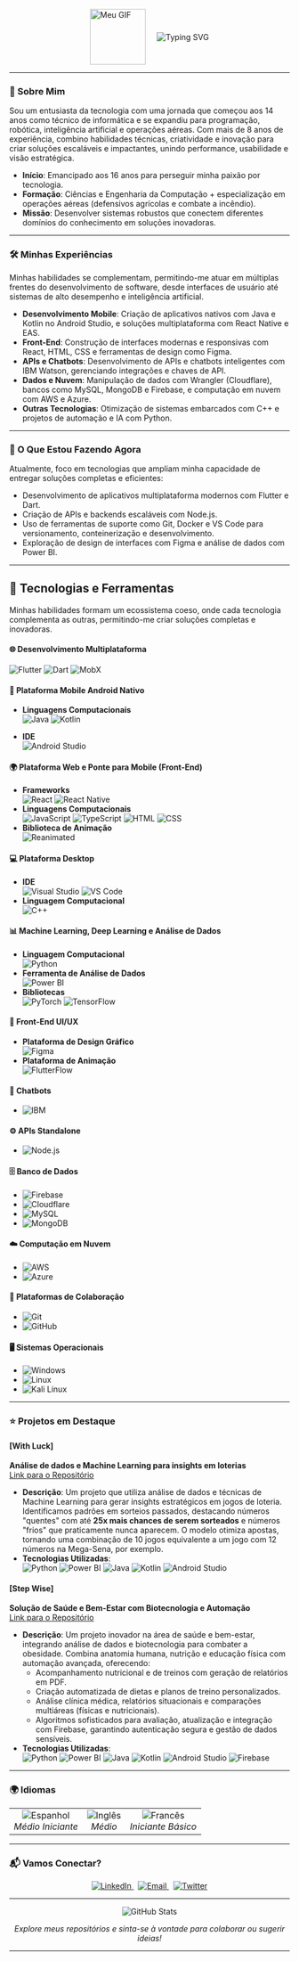 <p align="center">
  <div style="display: flex; justify-content: center; align-items: center;">
    <img src="https://github.com/Jhon-SW-Elliott/Jhon-SW-Elliott/raw/main/images/orbitron.gif" alt="Meu GIF" width="100" style="margin-right: 20px;" />
    <img src="https://readme-typing-svg.herokuapp.com?font=Fira+Code&size=24&pause=1000&color=61DAFB¢er=true&vCenter=true&width=600&lines=Olá,+eu+sou+Marcelo+Rodrigo+Alexandre!" alt="Typing SVG" />
  </div>
</p>

---

### 🌟 Sobre Mim
Sou um entusiasta da tecnologia com uma jornada que começou aos 14 anos como técnico de informática e se expandiu para programação, robótica, inteligência artificial e operações aéreas. Com mais de 8 anos de experiência, combino habilidades técnicas, criatividade e inovação para criar soluções escaláveis e impactantes, unindo performance, usabilidade e visão estratégica.

- **Início**: Emancipado aos 16 anos para perseguir minha paixão por tecnologia.
- **Formação**: Ciências e Engenharia da Computação + especialização em operações aéreas (defensivos agrícolas e combate a incêndio).
- **Missão**: Desenvolver sistemas robustos que conectem diferentes domínios do conhecimento em soluções inovadoras.

---

### 🛠 Minhas Experiências
Minhas habilidades se complementam, permitindo-me atuar em múltiplas frentes do desenvolvimento de software, desde interfaces de usuário até sistemas de alto desempenho e inteligência artificial.

- **Desenvolvimento Mobile**: Criação de aplicativos nativos com Java e Kotlin no Android Studio, e soluções multiplataforma com React Native e EAS.
- **Front-End**: Construção de interfaces modernas e responsivas com React, HTML, CSS e ferramentas de design como Figma.
- **APIs e Chatbots**: Desenvolvimento de APIs e chatbots inteligentes com IBM Watson, gerenciando integrações e chaves de API.
- **Dados e Nuvem**: Manipulação de dados com Wrangler (Cloudflare), bancos como MySQL, MongoDB e Firebase, e computação em nuvem com AWS e Azure.
- **Outras Tecnologias**: Otimização de sistemas embarcados com C++ e projetos de automação e IA com Python.

---

### 🚀 O Que Estou Fazendo Agora
Atualmente, foco em tecnologias que ampliam minha capacidade de entregar soluções completas e eficientes:

- Desenvolvimento de aplicativos multiplataforma modernos com Flutter e Dart.
- Criação de APIs e backends escaláveis com Node.js.
- Uso de ferramentas de suporte como Git, Docker e VS Code para versionamento, conteinerização e desenvolvimento.
- Exploração de design de interfaces com Figma e análise de dados com Power BI.

---

## 🧰 Tecnologias e Ferramentas
Minhas habilidades formam um ecossistema coeso, onde cada tecnologia complementa as outras, permitindo-me criar soluções completas e inovadoras.

#### 🌐 Desenvolvimento Multiplataforma
![Flutter](https://img.shields.io/badge/Flutter-02569B?style=for-the-badge&logo=flutter&logoColor=white)
![Dart](https://img.shields.io/badge/Dart-0175C2?style=for-the-badge&logo=dart&logoColor=white)
![MobX](https://img.shields.io/badge/MobX-764ABC?style=for-the-badge&logo=mobx&logoColor=white)

#### 📱 Plataforma Mobile Android Nativo
- **Linguagens Computacionais**  
  ![Java](https://img.shields.io/badge/Java-ED8B00?style=for-the-badge&logo=java&logoColor=white)
  ![Kotlin](https://img.shields.io/badge/Kotlin-0095D5?style=for-the-badge&logo=kotlin&logoColor=white)
  
- **IDE**  
  ![Android Studio](https://img.shields.io/badge/Android_Studio-3DDC84?style=for-the-badge&logo=android-studio&logoColor=white)

#### 🌍 Plataforma Web e Ponte para Mobile (Front-End)
- **Frameworks**  
  ![React](https://img.shields.io/badge/React-20232A?style=for-the-badge&logo=react&logoColor=61DAFB)
  ![React Native](https://img.shields.io/badge/React_Native-20232A?style=for-the-badge&logo=react&logoColor=61DAFB)
- **Linguagens Computacionais**  
  ![JavaScript](https://img.shields.io/badge/JavaScript-F7DF1E?style=for-the-badge&logo=javascript&logoColor=black)
  ![TypeScript](https://img.shields.io/badge/TypeScript-007ACC?style=for-the-badge&logo=typescript&logoColor=white)
  ![HTML](https://img.shields.io/badge/HTML-E34F26?style=for-the-badge&logo=html5&logoColor=white)
  ![CSS](https://img.shields.io/badge/CSS-1572B6?style=for-the-badge&logo=css3&logoColor=white)
- **Biblioteca de Animação**  
  ![Reanimated](https://img.shields.io/badge/Reanimated-20232A?style=for-the-badge&logo=react&logoColor=61DAFB)

#### 💻 Plataforma Desktop
- **IDE**  
  ![Visual Studio](https://img.shields.io/badge/Visual_Studio-5C2D91?style=for-the-badge&logo=visual-studio&logoColor=white)
  ![VS Code](https://img.shields.io/badge/VS_Code-0078D4?style=for-the-badge&logo=visual%20studio%20code&logoColor=white)
- **Linguagem Computacional**  
  ![C++](https://img.shields.io/badge/C++-00599C?style=for-the-badge&logo=c%2B%2B&logoColor=white)

#### 📊 Machine Learning, Deep Learning e Análise de Dados
- **Linguagem Computacional**  
  ![Python](https://img.shields.io/badge/Python-3776AB?style=for-the-badge&logo=python&logoColor=white)
- **Ferramenta de Análise de Dados**  
  ![Power BI](https://img.shields.io/badge/Power_BI-F2C811?style=for-the-badge&logo=power-bi&logoColor=black)
- **Bibliotecas**  
  ![PyTorch](https://img.shields.io/badge/PyTorch-EE4C2C?style=for-the-badge&logo=pytorch&logoColor=white)
  ![TensorFlow](https://img.shields.io/badge/TensorFlow-FF6F00?style=for-the-badge&logo=tensorflow&logoColor=white)

#### 🎨 Front-End UI/UX
- **Plataforma de Design Gráfico**  
  ![Figma](https://img.shields.io/badge/Figma-F24E1E?style=for-the-badge&logo=figma&logoColor=white)
- **Plataforma de Animação**  
  ![FlutterFlow](https://img.shields.io/badge/FlutterFlow-6B42F5?style=for-the-badge&logo=flutter&logoColor=white)

#### 🤖 Chatbots
- ![IBM](https://img.shields.io/badge/IBM-054ADA?style=for-the-badge&logo=ibm&logoColor=white)

#### ⚙️ APIs Standalone
- ![Node.js](https://img.shields.io/badge/Node.js-339933?style=for-the-badge&logo=nodedotjs&logoColor=white)

#### 🗄 Banco de Dados
- ![Firebase](https://img.shields.io/badge/Firebase-FFCA28?style=for-the-badge&logo=firebase&logoColor=black)
- ![Cloudflare](https://img.shields.io/badge/Cloudflare-F38020?style=for-the-badge&logo=cloudflare&logoColor=white)
- ![MySQL](https://img.shields.io/badge/MySQL-00000F?style=for-the-badge&logo=mysql&logoColor=white)
- ![MongoDB](https://img.shields.io/badge/MongoDB-4EA94B?style=for-the-badge&logo=mongodb&logoColor=white)

#### ☁️ Computação em Nuvem
- ![AWS](https://img.shields.io/badge/AWS-232F3E?style=for-the-badge&logo=amazon-aws&logoColor=white)
- ![Azure](https://img.shields.io/badge/Azure-0089D6?style=for-the-badge&logo=microsoft-azure&logoColor=white)

#### 🤝 Plataformas de Colaboração
- ![Git](https://img.shields.io/badge/Git-F05032?style=for-the-badge&logo=git&logoColor=white)
- ![GitHub](https://img.shields.io/badge/GitHub-181717?style=for-the-badge&logo=github&logoColor=white)

#### 🖥 Sistemas Operacionais
- ![Windows](https://img.shields.io/badge/Windows-0078D6?style=for-the-badge&logo=windows&logoColor=white)
- ![Linux](https://img.shields.io/badge/Linux-FCC624?style=for-the-badge&logo=linux&logoColor=black)
- ![Kali Linux](https://img.shields.io/badge/Kali_Linux-557C94?style=for-the-badge&logo=kali-linux&logoColor=white)

---
### ⭐ Projetos em Destaque

#### **[With Luck]**  
**Análise de dados e Machine Learning para insights em loterias**  
[Link para o Repositório](https://github.com/Jhon-SW-Elliott/Extensao_Universitaria_With_Luck)

- **Descrição**: Um projeto que utiliza análise de dados e técnicas de Machine Learning para gerar insights estratégicos em jogos de loteria. Identificamos padrões em sorteios passados, destacando números "quentes" com até **25x mais chances de serem sorteados** e números "frios" que praticamente nunca aparecem. O modelo otimiza apostas, tornando uma combinação de 10 jogos equivalente a um jogo com 12 números na Mega-Sena, por exemplo.  
- **Tecnologias Utilizadas**:  
  ![Python](https://img.shields.io/badge/Python-3776AB?style=for-the-badge&logo=python&logoColor=white) ![Power BI](https://img.shields.io/badge/Power_BI-F2C811?style=for-the-badge&logo=power-bi&logoColor=black) ![Java](https://img.shields.io/badge/Java-ED8B00?style=for-the-badge&logo=java&logoColor=white) ![Kotlin](https://img.shields.io/badge/Kotlin-0095D5?style=for-the-badge&logo=kotlin&logoColor=white) ![Android Studio](https://img.shields.io/badge/Android_Studio-3DDC84?style=for-the-badge&logo=android-studio&logoColor=white)

#### **[Step Wise]**  
**Solução de Saúde e Bem-Estar com Biotecnologia e Automação**  
[Link para o Repositório](https://github.com/Jhon-SW-Elliott/Extensao_Universitaria_Stepwise_Saude_Bem_Estar)

- **Descrição**: Um projeto inovador na área de saúde e bem-estar, integrando análise de dados e biotecnologia para combater a obesidade. Combina anatomia humana, nutrição e educação física com automação avançada, oferecendo:  
  - Acompanhamento nutricional e de treinos com geração de relatórios em PDF.  
  - Criação automatizada de dietas e planos de treino personalizados.  
  - Análise clínica médica, relatórios situacionais e comparações multiáreas (físicas e nutricionais).  
  - Algoritmos sofisticados para avaliação, atualização e integração com Firebase, garantindo autenticação segura e gestão de dados sensíveis.  
- **Tecnologias Utilizadas**:  
  ![Python](https://img.shields.io/badge/Python-3776AB?style=for-the-badge&logo=python&logoColor=white) ![Power BI](https://img.shields.io/badge/Power_BI-F2C811?style=for-the-badge&logo=power-bi&logoColor=black) ![Java](https://img.shields.io/badge/Java-ED8B00?style=for-the-badge&logo=java&logoColor=white) ![Kotlin](https://img.shields.io/badge/Kotlin-0095D5?style=for-the-badge&logo=kotlin&logoColor=white) ![Android Studio](https://img.shields.io/badge/Android_Studio-3DDC84?style=for-the-badge&logo=android-studio&logoColor=white) ![Firebase](https://img.shields.io/badge/Firebase-FFCA28?style=for-the-badge&logo=firebase&logoColor=black)

---
### 🌍 Idiomas

<div align="center">
  <table>
    <tr>
      <td align="center">
        <img src="https://img.shields.io/badge/Espanhol-F7DC6F?style=for-the-badge&logo=speakap&logoColor=black" alt="Espanhol" /><br>
        <em>Médio Iniciante</em>
      </td>
      <td align="center">
        <img src="https://img.shields.io/badge/Inglês-3498DB?style=for-the-badge&logo=speakap&logoColor=white" alt="Inglês" /><br>
        <em>Médio</em>
      </td>
      <td align="center">
        <img src="https://img.shields.io/badge/Francês-E74C3C?style=for-the-badge&logo=speakap&logoColor=white" alt="Francês" /><br>
        <em>Iniciante Básico</em>
      </td>
    </tr>
  </table>
</div>

---

### 📬 Vamos Conectar?

<div align="center">
  <a href="https://www.linkedin.com/in/[seu-linkedin]">
    <img src="https://img.shields.io/badge/LinkedIn-0077B5?style=for-the-badge&logo=linkedin&logoColor=white" alt="LinkedIn" />
  </a>
  <span>&nbsp;</span> <!-- Espaçador -->
  <a href="mailto:seu-email@example.com">
    <img src="https://img.shields.io/badge/Email-D14836?style=for-the-badge&logo=gmail&logoColor=white" alt="Email" />
  </a>
  <span>&nbsp;</span> <!-- Espaçador -->
  <a href="https://twitter.com/[seu-twitter]">
    <img src="https://img.shields.io/badge/Twitter-1DA1F2?style=for-the-badge&logo=twitter&logoColor=white" alt="Twitter" />
  </a>
</div>

---
<div align="center">
  <img src="https://github-readme-stats.vercel.app/api?username=[seu-usuario]&show_icons=true&theme=radical" alt="GitHub Stats" />
</div>

<p align="center">
  <em>Explore meus repositórios e sinta-se à vontade para colaborar ou sugerir ideias!</em>
</p>

---


